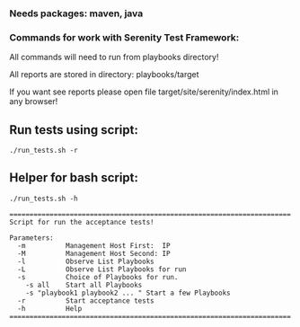 ### Needs packages: maven, java

### Commands for work with Serenity Test Framework:

All commands will need to run from playbooks directory!

All reports are stored in directory: playbooks/target

If you want see reports please open file target/site/serenity/index.html in any browser!

## Run tests using script:

    ./run_tests.sh -r
    
## Helper for bash script:
    
    ./run_tests.sh -h
    
    ======================================================================
    Script for run the acceptance tests!
    
    Parameters:
      -m          Management Host First:  IP
      -M          Management Host Second: IP
      -l          Observe List Playbooks
      -L          Observe List Playbooks for run
      -s          Choice of Playbooks for run.
        -s all    Start all Playbooks
        -s "playbook1 playbook2 ... " Start a few Playbooks
      -r          Start acceptance tests
      -h          Help
    ======================================================================



